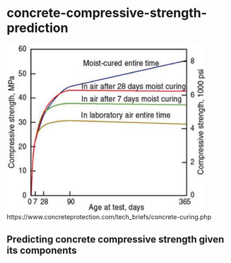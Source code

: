 # concrete-compressive-strength-prediction
<img src="https://github.com/UrielV1/concrete-compressive-strength-prediction/blob/main/concrete1.png" alt="https://github.com/UrielV1/concrete-compressive-strength-prediction/blob/main/concrete1.png" width="450"/>
https://www.concreteprotection.com/tech_briefs/concrete-curing.php



## Predicting concrete compressive strength given its components 
